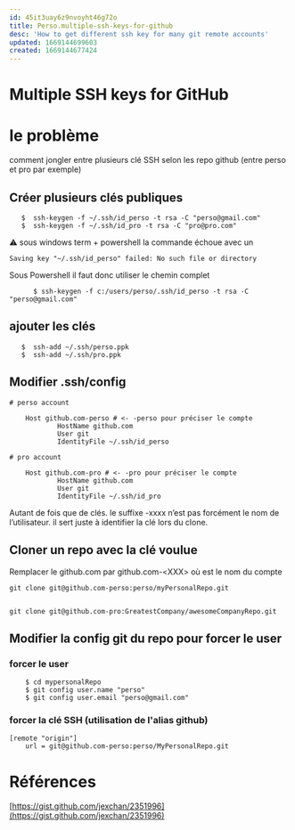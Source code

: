 ```yaml
---
id: 45it3uay6z9nvoyht46g72o
title: Perso.multiple-ssh-keys-for-github
desc: 'How to get different ssh key for many git remote accounts'
updated: 1669144699603
created: 1669144677424
---
```



# Multiple SSH keys for GitHub

# le problème

comment jongler entre plusieurs clé SSH selon les repo github (entre perso et pro par exemple)


## Créer plusieurs clés publiques

```
   $  ssh-keygen -f ~/.ssh/id_perso -t rsa -C "perso@gmail.com"
   $  ssh-keygen -f ~/.ssh/id_pro -t rsa -C "pro@pro.com"
```
⚠️ sous windows term + powershell la commande échoue avec un 

    Saving key "~/.ssh/id_perso" failed: No such file or directory

Sous Powershell il faut donc utiliser le chemin complet
```
      $ ssh-keygen -f c:/users/perso/.ssh/id_perso -t rsa -C "perso@gmail.com"
```

## ajouter les clés
```
   $  ssh-add ~/.ssh/perso.ppk
   $  ssh-add ~/.ssh/pro.ppk
```

## Modifier .ssh/config


    # perso account
```
    Host github.com-perso # <- -perso pour préciser le compte
            HostName github.com
            User git
            IdentityFile ~/.ssh/id_perso 
```            
    # pro account
```
    Host github.com-pro # <- -pro pour préciser le compte
            HostName github.com
            User git
            IdentityFile ~/.ssh/id_pro 
```
Autant de fois que de clés.
le suffixe -xxxx n’est pas forcément le nom de l’utilisateur. il sert juste à identifier la clé lors du clone.

## Cloner un repo avec la clé voulue

Remplacer le github.com par github.com-&lt;XXX&gt; où <XXX> est le nom du compte


    git clone git@github.com-perso:perso/myPersonalRepo.git


    git clone git@github.com-pro:GreatestCompany/awesomeCompanyRepo.git
## Modifier la config git du repo pour forcer le user
### forcer le user 
```
    $ cd mypersonalRepo
    $ git config user.name "perso"
    $ git config user.email "perso@gmail.com" 
```
### forcer la clé SSH (utilisation de l'alias github)
```
[remote "origin"]
	url = git@github.com-perso:perso/MyPersonalRepo.git
```

# Références

[https://gist.github.com/jexchan/2351996](https://gist.github.com/jexchan/2351996)

